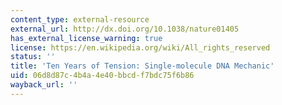 ```yaml
---
content_type: external-resource
external_url: http://dx.doi.org/10.1038/nature01405
has_external_license_warning: true
license: https://en.wikipedia.org/wiki/All_rights_reserved
status: ''
title: 'Ten Years of Tension: Single-molecule DNA Mechanic'
uid: 06d8d87c-4b4a-4e40-bbcd-f7bdc75f6b86
wayback_url: ''
---
```

